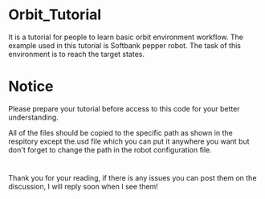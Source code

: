 # Orbit_Tutorial
It is a tutorial for people to learn basic orbit environment workflow. The example used in this tutorial is Softbank pepper robot. The task of this environment is to reach the target states.


# Notice
Please prepare your tutorial before access to this code for your better understanding.

All of the files should be copied to the specific path as shown in the respitory except the.usd file which you can put it anywhere you want but don't forget to change the path in the robot configuration file.

#
Thank you for your reading, if there is any issues you can post them on the discussion, I will reply soon when I see them!
